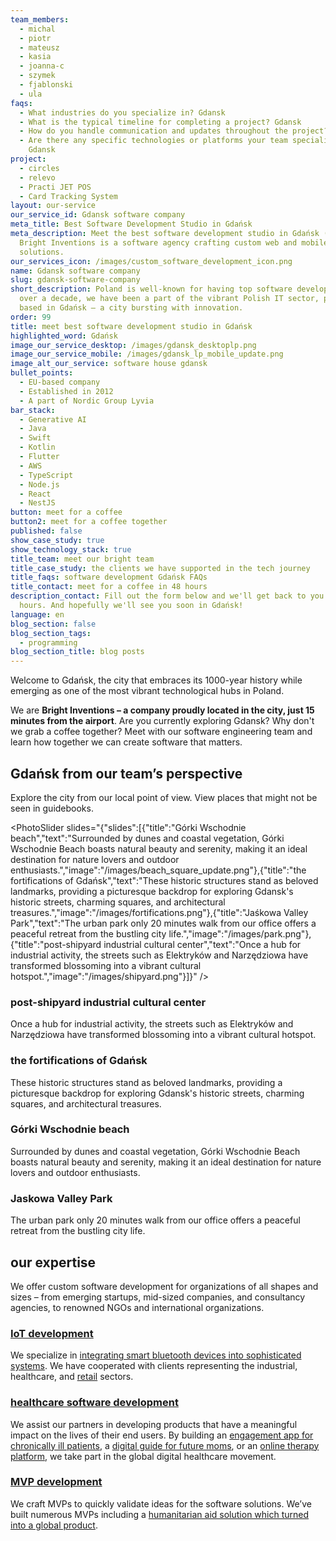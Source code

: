 ```yaml
---
team_members:
  - michal
  - piotr
  - mateusz
  - kasia
  - joanna-c
  - szymek
  - fjablonski
  - ula
faqs:
  - What industries do you specialize in? Gdansk
  - What is the typical timeline for completing a project? Gdansk
  - How do you handle communication and updates throughout the project? Gdansk
  - Are there any specific technologies or platforms your team specializes in?
    Gdansk
project:
  - circles
  - relevo
  - Practi JET POS
  - Card Tracking System
layout: our-service
our_service_id: Gdansk software company
meta_title: Best Software Development Studio in Gdańsk
meta_description: Meet the best software development studio in Gdańsk (Poland).
  Bright Inventions is a software agency crafting custom web and mobile
  solutions.
our_services_icon: /images/custom_software_development_icon.png
name: Gdansk software company
slug: gdansk-software-company
short_description: Poland is well-known for having top software developers. For
  over a decade, we have been a part of the vibrant Polish IT sector, proudly
  based in Gdańsk — a city bursting with innovation.
order: 99
title: meet best software development studio in Gdańsk
highlighted_word: Gdańsk
image_our_service_desktop: /images/gdansk_desktoplp.png
image_our_service_mobile: /images/gdansk_lp_mobile_update.png
image_alt_our_service: software house gdansk
bullet_points:
  - EU-based company
  - Established in 2012
  - A part of Nordic Group Lyvia
bar_stack:
  - Generative AI
  - Java
  - Swift
  - Kotlin
  - Flutter
  - AWS
  - TypeScript
  - Node.js
  - React
  - NestJS
button: meet for a coffee
button2: meet for a coffee together
published: false
show_case_study: true
show_technology_stack: true
title_team: meet our bright team
title_case_study: the clients we have supported in the tech journey
title_faqs: software development Gdańsk FAQs
title_contact: meet for a coffee in 48 hours
description_contact: Fill out the form below and we'll get back to you in 48
  hours. And hopefully we'll see you soon in Gdańsk!
language: en
blog_section: false
blog_section_tags:
  - programming
blog_section_title: blog posts
---
```

Welcome to Gdańsk, the city that embraces its 1000-year history while emerging as one of the most vibrant technological hubs in Poland. 

We are **Bright Inventions – a company proudly located in the city, just 15 minutes from the airport**. Are you currently exploring Gdansk? Why don't we grab a coffee together? Meet with our software engineering team and learn how together we can create software that matters.

## Gdańsk from our team’s perspective

Explore the city from our local point of view. View places that might not be seen in guidebooks.

<PhotoSlider slides="{"slides":[{"title":"Górki Wschodnie beach","text":"Surrounded by dunes and coastal vegetation, Górki Wschodnie Beach boasts natural beauty and serenity, making it an ideal destination for nature lovers and outdoor enthusiasts.","image":"/images/beach_square_update.png"},{"title":"the fortifications of Gdańsk","text":"These historic structures stand as beloved landmarks, providing a picturesque backdrop for exploring Gdansk's historic streets, charming squares, and architectural treasures.","image":"/images/fortifications.png"},{"title":"Jaśkowa Valley Park","text":"The urban park only 20 minutes walk from our office offers a peaceful retreat from the bustling city life.","image":"/images/park.png"},{"title":"post-shipyard industrial cultural center","text":"Once a hub for industrial activity, the streets such as Elektryków and Narzędziowa have transformed blossoming into a vibrant cultural hotspot.","image":"/images/shipyard.png"}]}" />

### post-shipyard industrial cultural center

Once a hub for industrial activity, the streets such as Elektryków and Narzędziowa have transformed blossoming into a vibrant cultural hotspot.

### the fortifications of Gdańsk

These historic structures stand as beloved landmarks, providing a picturesque backdrop for exploring Gdansk's historic streets, charming squares, and architectural treasures.

### Górki Wschodnie beach

Surrounded by dunes and coastal vegetation, Górki Wschodnie Beach boasts natural beauty and serenity, making it an ideal destination for nature lovers and outdoor enthusiasts.

### Jaskowa Valley Park

The urban park only 20 minutes walk from our office offers a peaceful retreat from the bustling city life.

## our expertise

We offer custom software development for organizations of all shapes and sizes – from emerging startups, mid-sized companies, and consultancy agencies, to renowned NGOs and international organizations.

### [IoT development](/our-areas/iot-development/)

We specialize in [integrating smart bluetooth devices into sophisticated systems](/projects/remote-patient-monitoring/). We have cooperated with clients representing the industrial, healthcare, and [retail](/projects/system-for-restaurants/) sectors.

### [healthcare software development](/our-areas/healthcare-software-development/)

We assist our partners in developing products that have a meaningful impact on the lives of their end users. By building an [engagement app for chronically ill patients](/projects/solution-for-parkinsons-patients/), a [digital guide for future moms](/projects/pregnancy-app/), or an [online therapy platform](/projects/online-group-support/), we take part in the global digital healthcare movement.

### [MVP development](/our-areas/mvp-development/)

We craft MVPs to quickly validate ideas for the software solutions. We’ve built numerous MVPs including a [humanitarian aid solution which turned into a global product](/projects/card-tracking-system/).